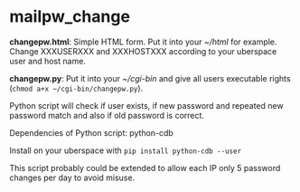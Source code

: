 mailpw_change
=============

**changepw.html**: Simple HTML form. Put it into your *~/html* for example. Change XXXUSERXXX and XXXHOSTXXX according to your uberspace user and host name.

**changepw.py**: Put it into your *~/cgi-bin* and give all users executable rights (`chmod a+x ~/cgi-bin/changepw.py`).

Python script will check if user exists, if new password and repeated new password match and also if old password is correct.


Dependencies of Python script: python-cdb

Install on your uberspace with
`pip install python-cdb --user`


This script probably could be extended to allow each IP only 5 password changes per day to avoid misuse.
